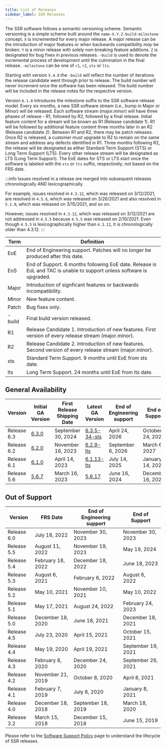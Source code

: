 ```yaml
---
title: List of Releases
sidebar_label: SSR Releases
---
```


The SSR software follows a semantic versioning scheme. Semantic versioning is a simple scheme built around the `name-X.Y.Z-build-milestone` concept. `X` is incremented for every major release. A major release can be the introduction of major features or when backwards compatibility _may_ be broken. `Y` is a minor release with solely non-breaking feature additions. `Z` is designated for bug fixes in previous releases. `-build` is used to denote the incremental process of development until the culmination in the final release. `-milestone` can be one of `r1`, `r2`, `sts` or `lts`.

Starting with version `5.4.0` the `-build` will reflect the number of iterations the release candidate went through prior to release. The build number will never increment once the software has been released. The build number will be included in the release notes for the respective version.

Version `6.1.0` introduces the milestone suffix to the SSR software release model. Every six months, a new SSR software stream (i.e., bump in Major or Minor) will be released. Each software stream (major.minor) will have three phases of release - R1, followed by R2, followed by a final release. Initial feature content for a stream will be known as R1 (Release candidate 1). R1 will be followed by additional feature content three months later in an R2 (Release candidate 2). Between R1 and R2, there may be patch releases. Once R2 is released, a customer must upgrade to R2 to remain on the same stream and address any defects identified in R1. Three months following R2, the release will be designated as either Standard Term Support (STS) or Long Term Support (LTS). Every other release stream will be designated as LTS (Long Term Support). The EoE dates for STS or LTS start once the software is labeled with the `sts` or `lts` suffix, respectively; not based on the FRS date.

:::info
Issues resolved in a release are merged into subsequent releases chronologically AND lexicographically. 

For example, issues resolved in `4.3.12`, which was released on 3/12/2021, are resolved in `4.5.6`, which was released on 3/26/2021 and also resolved in `5.1.0`, which was released on 3/15/2021, and so on.

However, issues resolved in `4.3.12`, which was released on 3/12/2021 are not addressed in `4.5.5` because `4.5.5` was released on 2/10/2021. Even though `4.5.5` is lexicographically higher than `4.3.12`, it is chronologically older than 4.3.12.
:::

| Term   | Definition |
| ------ | ---------- |
| EoE    | End of Engineering support. Patches will no longer be produced after this date. |
| EoS    | End of Support. 6 months following EoE date. Release is EoL and TAC is unable to support unless software is upgraded. |
| Major  | Introduction of signficant features or backwards incompatibility. |
| Minor  | New feature content. |
| Patch  | Bug fixes only. |
| -build | Final build version released. |
| R1     | Release Candidate 1. Introduction of new features. First version of every release stream (major.minor). |
| R2     | Release Candidate 2. Introduction of new features. Second version of every release stream (major.minor). |
| sts    | Standard Term Support. 9 months until EoE from sts date. |
| lts    | Long Term Support. 24 months until EoE from lts date. |


## General Availability 

| Version | Initial GA Version | First Release Shipping Date | Latest GA Version | End of Engineering support | End of Support |
| -- | -- | -- | -- | -- | -- |
| Release 6.3 | [6.3.0](release_notes_128t_6.3.md#release-630-107r1) | September 30, 2024 | [6.3.5-34-sts](release_notes_128t_6.3.md#release-635-34-sts) | April 24, 2026 | October 24, 2026 |
| Release 6.2 | [6.2.0](release_notes_128t_6.2.md#release-620-39r1) | November 16, 2023 | [6.2.9-lts](release_notes_128t_6.2.md#release-629-5-lts) | September 6, 2026 | March 6, 2027 |
| Release 6.1 | [6.1.0](release_notes_128t_6.1.md#release-610-55r1) | April 14, 2023 | [6.1.13-lts](release_notes_128t_6.1.md#release-6113-7-lts) | July 14, 2025 | January 14, 2026 |
| Release 5.6 | [5.6.7](release_notes_128t_5.6.md#release-567-4) | March 16, 2023 | [5.6.17](release_notes_128t_5.6.md#release-5617-1) | June 16, 2024 | December 16, 2024 |

## Out of Support

| Version     | FRS Date          | End of Engineering support | End of Support     |
| ----------- | ----------------- | -------------------------- | ------------------ |
| Release 6.0 | July 18, 2022     | November 30, 2023          | November 30, 2023  |
| Release 5.5 | August 11, 2022   | November 19, 2023          | May 19, 2024       |
| Release 5.4 | February 18, 2022 | December 18, 2022          | June 18, 2023      |
| Release 5.3 | August 6, 2021    | February 6, 2022           | August 6, 2022     |
| Release 5.2 | May 10, 2021      | November 10, 2021          | May 10, 2022       |
| Release 5.1 | May 17, 2021      | August 24, 2022            | February 24, 2023  |
| Release 5.0 | December 18, 2020 | June 18, 2021              | December 18, 2021  |
| Release 4.5 | July 23, 2020     | April 15, 2021             | October 15, 2021   |
| Release 4.4 | May 19, 2020      | April 19, 2021             | September 19, 2021 |
| Release 4.3 | February 8, 2020  | December 24, 2020          | September 26, 2021 |
| Release 4.2 | November 21, 2019 | October 8, 2020            | April 8, 2021      |
| Release 4.1 | February 7, 2019  | July 8, 2020               | January 8, 2021    |
| Release 4.0 | December 18, 2018 | September 18, 2019         | March 18, 2020     |
| Release 3.2 | March 15, 2018    | December 15, 2018          | June 15, 2019      |


Please refer to the [Software Support Policy](about_support_policy.md) page to understand the lifecycle of SSR releases.
